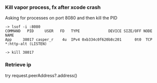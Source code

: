 ### Kill vapor process, fx after xcode crash

Asking for processes on port 8080 and then kill the PID
```
-> lsof -i :8080
COMMAND   PID     USER   FD   TYPE             DEVICE SIZE/OFF NODE NAME
App     38017 casper_r    4u  IPv4 0xb334c0f620b8c201      0t0  TCP *:http-alt (LISTEN)

-> kill 38017
```
### Retrieve ip
try request.peerAddress?.address()
